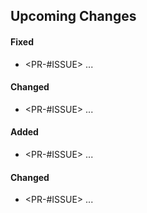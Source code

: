 ## Upcoming Changes

#### Fixed

- <PR-#ISSUE> ...

#### Changed

- <PR-#ISSUE> ...

#### Added

- <PR-#ISSUE> ...

#### Changed

- <PR-#ISSUE> ...
